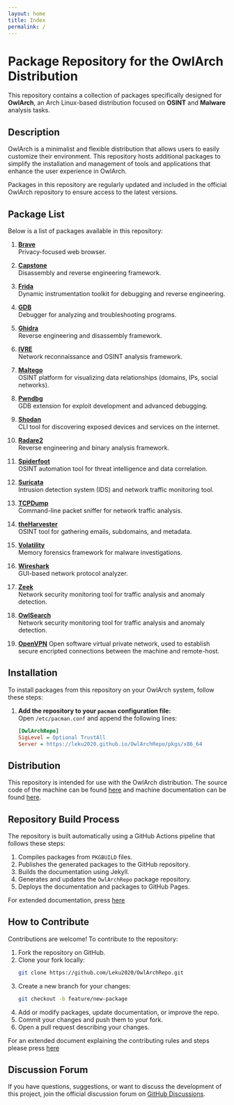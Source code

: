 ```yaml
---
layout: home
title: Index
permalink: /
---
```


# Package Repository for the OwlArch Distribution

This repository contains a collection of packages specifically designed for **OwlArch**, an Arch Linux-based distribution focused on **OSINT** and **Malware** analysis tasks.

## Description

OwlArch is a minimalist and flexible distribution that allows users to easily customize their environment. This repository hosts additional packages to simplify the installation and management of tools and applications that enhance the user experience in OwlArch.

Packages in this repository are regularly updated and included in the official OwlArch repository to ensure access to the latest versions.

## Package List

Below is a list of packages available in this repository:

1. **[Brave](brave)**  
   Privacy-focused web browser.

2. **[Capstone](capstone)**  
   Disassembly and reverse engineering framework.

3. **[Frida](frida)**  
   Dynamic instrumentation toolkit for debugging and reverse engineering.

4. **[GDB](gdb)**  
   Debugger for analyzing and troubleshooting programs.

5. **[Ghidra](ghidra)**  
   Reverse engineering and disassembly framework.

6. **[IVRE](ivre)**  
   Network reconnaissance and OSINT analysis framework.
   
7. **[Maltego](maltego)**  
   OSINT platform for visualizing data relationships (domains, IPs, social networks).

8. **[Pwndbg](pwndbg)**  
   GDB extension for exploit development and advanced debugging.

9. **[Shodan](shodan)**  
   CLI tool for discovering exposed devices and services on the internet.

10. **[Radare2](radare)**  
    Reverse engineering and binary analysis framework.

11. **[Spiderfoot](spiderfoot)**  
    OSINT automation tool for threat intelligence and data correlation.

12. **[Suricata](suricata)**  
    Intrusion detection system (IDS) and network traffic monitoring tool.

13. **[TCPDump](tcpdump)**  
    Command-line packet sniffer for network traffic analysis.

14. **[theHarvester](theharvester)**  
    OSINT tool for gathering emails, subdomains, and metadata.

15. **[Volatility](volatility)**  
    Memory forensics framework for malware investigations.

16. **[Wireshark](wireshark)**  
    GUI-based network protocol analyzer.

17. **[Zeek](zeek)**  
    Network security monitoring tool for traffic analysis and anomaly detection.

18. **[OwlSearch](owlsearch)**  
    Network security monitoring tool for traffic analysis and anomaly detection.

19. **[OpenVPN](openvpn)**
    Open software virtual private network, used to establish secure encripted connections between the machine and remote-host.

## Installation

To install packages from this repository on your OwlArch system, follow these steps:

1. **Add the repository to your `pacman` configuration file:**  
   Open `/etc/pacman.conf` and append the following lines:

   ```ini
   [OwlArchRepo]
   SigLevel = Optional TrustAll
   Server = https://leku2020.github.io/OwlArchRepo/pkgs/x86_64
   ```

## Distribution

This repository is intended for use with the OwlArch distribution. The source code of the machine can be found [here](https://github.com/Leku2020/OwlArch) and machine documentation can be found [here](https://leku2020.github.io/OwlArch).

## Repository Build Process

The repository is built automatically using a GitHub Actions pipeline that follows these steps:

1. Compiles packages from `PKGBUILD` files.
2. Publishes the generated packages to the GitHub repository.
3. Builds the documentation using Jekyll.
4. Generates and updates the `OwlArchRepo` package repository.
5. Deploys the documentation and packages to GitHub Pages.

For extended documentation, press [here](actions)

## How to Contribute

Contributions are welcome! To contribute to the repository:

1. Fork the repository on GitHub.
2. Clone your fork locally:
   ```sh
   git clone https://github.com/Leku2020/OwlArchRepo.git
   ```
3. Create a new branch for your changes:
   ```sh
   git checkout -b feature/new-package
   ```
4. Add or modify packages, update documentation, or improve the repo.
5. Commit your changes and push them to your fork.
6. Open a pull request describing your changes.

For an extended document explaining the contributing rules and steps please press [here](contribute)

## Discussion Forum

If you have questions, suggestions, or want to discuss the development of this project, join the official discussion forum on [GitHub Discussions](https://github.com/Leku2020/OwlArchRepo/discussions).

